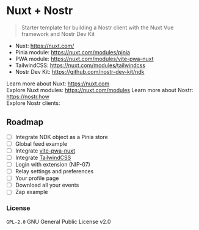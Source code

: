 # Nuxt + Nostr
> Starter template for building a Nostr client with the Nuxt Vue framework and Nostr Dev Kit

+ Nuxt: https://nuxt.com/
+ Pinia module: https://nuxt.com/modules/pinia
+ PWA module: https://nuxt.com/modules/vite-pwa-nuxt
+ TailwindCSS: https://nuxt.com/modules/tailwindcss
+ Nostr Dev Kit: https://github.com/nostr-dev-kit/ndk

Learn more about Nuxt: https://nuxt.com  
Explore Nuxt modules: https://nuxt.com/modules
Learn more about Nostr: https://nostr.how   
Explore Nostr clients:  

## Roadmap
- [ ] Integrate NDK object as a Pinia store 
- [ ] Global feed example
- [ ] Integrate [vite-pwa-nuxt](https://nuxt.com/modules/vite-pwa-nuxt)
- [ ] Integrate [TailwindCSS](https://nuxt.com/modules/tailwindcss)
- [ ] Login with extension (NIP-07)
- [ ] Relay settings and preferences
- [ ] Your profile page
- [ ] Download all your events
- [ ] Zap example

### License
`GPL-2.0` GNU General Public License v2.0
